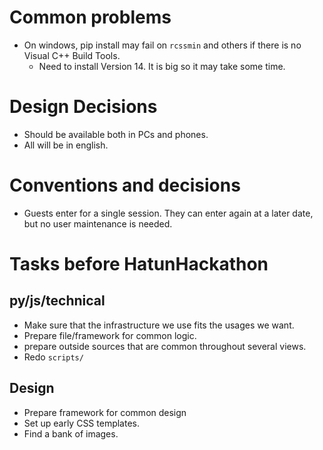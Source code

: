 
# Common problems
* On windows, pip install may fail on `rcssmin` and others if there is no Visual C++ Build Tools.
    * Need to install Version 14. It is big so it may take some time.

# Design Decisions
* Should be available both in PCs and phones.
* All will be in english.

# Conventions and decisions
* Guests enter for  a single session. They can enter again at a later date, but no user maintenance is needed.

# Tasks before HatunHackathon
## py/js/technical
* Make sure that the infrastructure we use fits the usages we want.
* Prepare file/framework for common logic.
* prepare outside sources that are common throughout several views.
* Redo `scripts/` 

## Design
* Prepare framework for common design
* Set up early CSS templates.
* Find a bank of images.